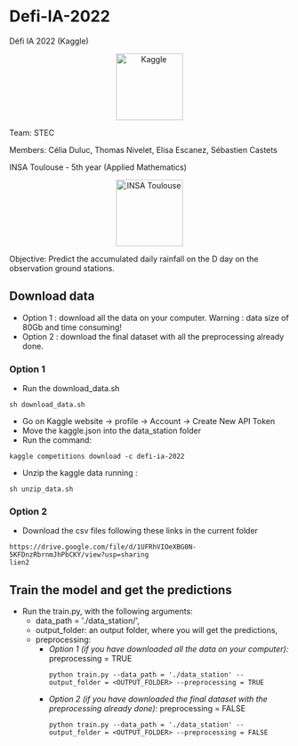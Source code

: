 # Defi-IA-2022
Défi IA 2022 (Kaggle)

<a href="https://www.kaggle.com/c/defi-ia-2022" title = "Defi-IA 2022">
<p align="center">
  <img src="https://upload.wikimedia.org/wikipedia/commons/7/7c/Kaggle_logo.png" width="120" alt="Kaggle">
</p>
</a>

Team: STEC

Members: Célia Duluc, Thomas Nivelet, Elisa Escanez, Sébastien Castets

INSA Toulouse - 5th year (Applied Mathematics)

<a href="http://www.insa-toulouse.fr/" title = "INSA Toulouse">
<p align="center">
  <img src="https://jpo.insa-toulouse.fr/wp-content/uploads/2020/11/Logo_INSAToulouse-quadri.png" width="120" alt="INSA Toulouse">
</p>
</a>


Objective: Predict the accumulated daily rainfall on the D day on the observation ground stations.


## Download data

- Option 1 : download all the data on your computer. Warning : data size of 80Gb and time consuming!
- Option 2 : download the final dataset with all the preprocessing already done. 

### Option 1
- Run the download_data.sh 

```
sh download_data.sh
```
- Go on Kaggle website -> profile -> Account -> Create New API Token
- Move the kaggle.json into the data_station folder
- Run the command:

```
kaggle competitions download -c defi-ia-2022
```
- Unzip the kaggle data running :
```
sh unzip_data.sh
```
### Option 2

- Download the csv files following these links in the current folder
```
https://drive.google.com/file/d/1UFRhVIOeXBG0N-5KFDnzRbrnmJhPbCKY/view?usp=sharing
lien2
```
## Train the model and get the predictions

- Run the train.py, with the following arguments: 
  - data_path = './data_station/', 
  - output_folder: an output folder, where you will get the predictions,
  - preprocessing:
    - *Option 1 (if you have downloaded all the data on your computer):* preprocessing = TRUE
      ```
      python train.py --data_path = './data_station' --output_folder = <OUTPUT_FOLDER> --preprocessing = TRUE
      ```
    - *Option 2 (if you have downloaded the final dataset with the preprocessing already done):* preprocessing = FALSE
      ```
      python train.py --data_path = './data_station' --output_folder = <OUTPUT_FOLDER> --preprocessing = FALSE
      ```

